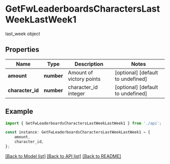# GetFwLeaderboardsCharactersLastWeekLastWeek1

last_week object

## Properties

Name | Type | Description | Notes
------------ | ------------- | ------------- | -------------
**amount** | **number** | Amount of victory points | [optional] [default to undefined]
**character_id** | **number** | character_id integer | [optional] [default to undefined]

## Example

```typescript
import { GetFwLeaderboardsCharactersLastWeekLastWeek1 } from './api';

const instance: GetFwLeaderboardsCharactersLastWeekLastWeek1 = {
    amount,
    character_id,
};
```

[[Back to Model list]](../README.md#documentation-for-models) [[Back to API list]](../README.md#documentation-for-api-endpoints) [[Back to README]](../README.md)
